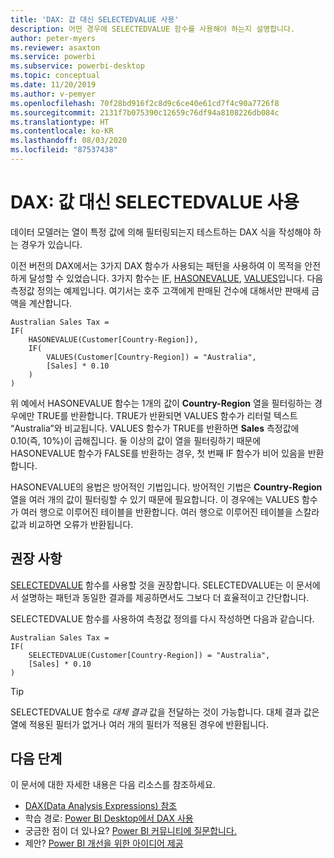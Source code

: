 ```yaml
---
title: 'DAX: 값 대신 SELECTEDVALUE 사용'
description: 어떤 경우에 SELECTEDVALUE 함수를 사용해야 하는지 설명합니다.
author: peter-myers
ms.reviewer: asaxton
ms.service: powerbi
ms.subservice: powerbi-desktop
ms.topic: conceptual
ms.date: 11/20/2019
ms.author: v-pemyer
ms.openlocfilehash: 70f28bd916f2c8d9c6ce40e61cd7f4c90a7726f8
ms.sourcegitcommit: 2131f7b075390c12659c76df94a8108226db084c
ms.translationtype: HT
ms.contentlocale: ko-KR
ms.lasthandoff: 08/03/2020
ms.locfileid: "87537438"
---
```

# <a name="dax-use-selectedvalue-instead-of-values"></a>DAX: 값 대신 SELECTEDVALUE 사용

데이터 모델러는 열이 특정 값에 의해 필터링되는지 테스트하는 DAX 식을 작성해야 하는 경우가 있습니다.

이전 버전의 DAX에서는 3가지 DAX 함수가 사용되는 패턴을 사용하여 이 목적을 안전하게 달성할 수 있었습니다. 3가지 함수는 [IF](/dax/if-function-dax), [HASONEVALUE](/dax/hasonevalue-function-dax), [VALUES](/dax/values-function-dax)입니다. 다음 측정값 정의는 예제입니다. 여기서는 호주 고객에게 판매된 건수에 대해서만 판매세 금액을 계산합니다.

```dax
Australian Sales Tax =
IF(
    HASONEVALUE(Customer[Country-Region]),
    IF(
        VALUES(Customer[Country-Region]) = "Australia",
        [Sales] * 0.10
    )
)
```

위 예에서 HASONEVALUE 함수는 1개의 값이 **Country-Region** 열을 필터링하는 경우에만 TRUE를 반환합니다. TRUE가 반환되면 VALUES 함수가 리터럴 텍스트 “Australia”와 비교됩니다. VALUES 함수가 TRUE를 반환하면 **Sales** 측정값에 0.10(즉, 10%)이 곱해집니다. 둘 이상의 값이 열을 필터링하기 때문에 HASONEVALUE 함수가 FALSE를 반환하는 경우, 첫 번째 IF 함수가 비어 있음을 반환합니다.

HASONEVALUE의 용법은 방어적인 기법입니다. 방어적인 기법은 **Country-Region** 열을 여러 개의 값이 필터링할 수 있기 때문에 필요합니다. 이 경우에는 VALUES 함수가 여러 행으로 이루어진 테이블을 반환합니다. 여러 행으로 이루어진 테이블을 스칼라 값과 비교하면 오류가 반환됩니다.

## <a name="recommendation"></a>권장 사항

[SELECTEDVALUE](/dax/selectedvalue-function) 함수를 사용할 것을 권장합니다. SELECTEDVALUE는 이 문서에서 설명하는 패턴과 동일한 결과를 제공하면서도 그보다 더 효율적이고 간단합니다.

SELECTEDVALUE 함수를 사용하여 측정값 정의를 다시 작성하면 다음과 같습니다.

```dax
Australian Sales Tax =
IF(
    SELECTEDVALUE(Customer[Country-Region]) = "Australia",
    [Sales] * 0.10
)
```

> [!TIP]
> SELECTEDVALUE 함수로 _대체 결과_ 값을 전달하는 것이 가능합니다. 대체 결과 값은 열에 적용된 필터가 없거나 여러 개의 필터가 적용된 경우에 반환됩니다.

## <a name="next-steps"></a>다음 단계

이 문서에 대한 자세한 내용은 다음 리소스를 참조하세요.

- [DAX(Data Analysis Expressions) 참조](/dax/)
- 학습 경로: [Power BI Desktop에서 DAX 사용](https://docs.microsoft.com/learn/paths/dax-power-bi/)
- 궁금한 점이 더 있나요? [Power BI 커뮤니티에 질문합니다.](https://community.powerbi.com/)
- 제안? [Power BI 개선을 위한 아이디어 제공](https://ideas.powerbi.com)
